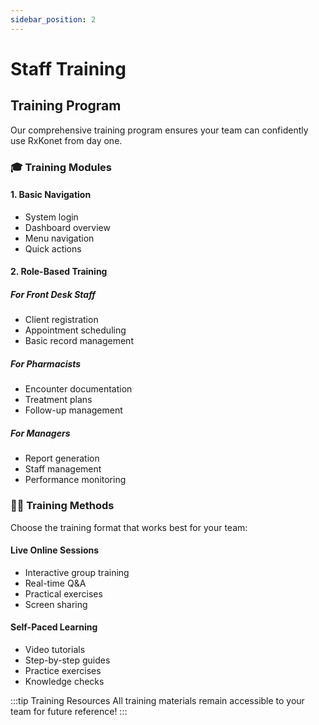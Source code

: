 ```yaml
---
sidebar_position: 2
---
```


# Staff Training

## Training Program

Our comprehensive training program ensures your team can confidently use RxKonet from day one.

### 🎓 Training Modules

#### 1. Basic Navigation
- System login
- Dashboard overview
- Menu navigation
- Quick actions

#### 2. Role-Based Training

##### For Front Desk Staff
- Client registration
- Appointment scheduling
- Basic record management

##### For Pharmacists
- Encounter documentation
- Treatment plans
- Follow-up management

##### For Managers
- Report generation
- Staff management
- Performance monitoring

### 👩‍💻 Training Methods

Choose the training format that works best for your team:

#### Live Online Sessions
- Interactive group training
- Real-time Q&A
- Practical exercises
- Screen sharing

#### Self-Paced Learning
- Video tutorials
- Step-by-step guides
- Practice exercises
- Knowledge checks

:::tip Training Resources
All training materials remain accessible to your team for future reference!
::: 